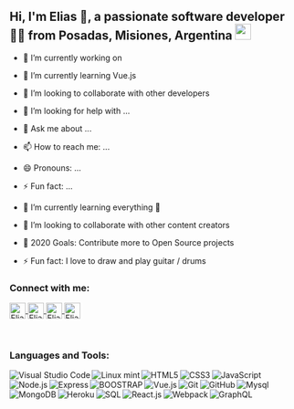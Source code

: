 ## Hi, I'm Elias 👋, a passionate software developer 👨‍💻 from Posadas, Misiones, Argentina <img src="https://image.flaticon.com/icons/svg/164/164900.svg" width="28"/>
 
- 🔭 I’m currently working on 
- 🌱 I’m currently learning Vue.js
- 👯 I’m looking to collaborate with other developers
- 🤔 I’m looking for help with ...
- 💬 Ask me about ...
- 📫 How to reach me: ...
- 😄 Pronouns: ...
- ⚡ Fun fact: ...

- 🌱 I’m currently learning everything 🤣
- 👯 I’m looking to collaborate with other content creators
- 🥅 2020 Goals: Contribute more to Open Source projects
- ⚡ Fun fact: I love to draw and play guitar / drums

### Connect with me:

<!--[<img align="left" alt="mouraelias.com" width="22px" src="https://raw.githubusercontent.com/iconic/open-iconic/master/svg/globe.svg" />][website]-->
<!--[<img align="left" alt="EliasMoura | Twitter" width="22px" src="https://cdn.jsdelivr.net/npm/simple-icons@v3/icons/twitter.svg" />][twitter]-->
<!--[<img align="left" alt="EliasMoura | LinkedIn" width="22px" src="https://cdn.jsdelivr.net/npm/simple-icons@v3/icons/linkedin.svg" />][linkedin]-->
<!--[<img align="left" alt="EliasMoura | Instagram" width="22px" src="https://cdn.jsdelivr.net/npm/simple-icons@v3/icons/instagram.svg" />][instagram]-->

<!-- <p align="center"> -->
<p>
  <a href="https://twitter.com/DEliasmoura" target="blank">
    <img align="center" src="https://cdn.jsdelivr.net/npm/simple-icons@3.0.1/icons/twitter.svg" alt="EliasMoura" height="28px" width="28px" />
  </a>
  <a href="https://www.facebook.com/elias.moura.5" target="blank">
    <img align="center" src="https://cdn.jsdelivr.net/npm/simple-icons@3.0.1/icons/facebook.svg" alt="EliasMoura" height="28px" width="28px" />
  </a>
  <a href="https://www.instagram.com/d.eliasmoura/" target="blank">
    <img align="center" src="https://cdn.jsdelivr.net/npm/simple-icons@3.0.1/icons/instagram.svg" alt="EliasMoura" height="28px" width="28px" />
  </a>
   <a href="https://www.linkedin.com/in/elias-moura/" target="blank">
    <img align="center" src="https://cdn.jsdelivr.net/npm/simple-icons@3.0.1/icons/linkedin.svg" alt="EliasMoura" height="28px" width="28px" />
  </a>
</p>
<br />

### Languages and Tools:

<img align="left" alt="Visual Studio Code" src="https://icon-icons.com/icons2/615/PNG/48/Visual_Code_icon-icons.com_56584.png"/>
<img align="left" alt="Linux mint" src="https://icon-icons.com/icons2/159/PNG/48/logo_linux_mint_22361.png"/>
<img align="left" alt="HTML5" src="https://icon-icons.com/icons2/2107/PNG/48/file_type_html_icon_130541.png"/>
<img align="left" align="left" alt="CSS3" src="https://icon-icons.com/icons2/2107/PNG/48/file_type_css_icon_130661.png"/>
<img align="left" alt="JavaScript" src="https://icon-icons.com/icons2/2415/PNG/48/javascript_original_logo_icon_146455.png"/>
<img align="left" alt="Node.js" src="https://icon-icons.com/icons2/2107/PNG/48/file_type_node_icon_130301.png" />
<img align="left" alt="Express" src="https://icon-icons.com/icons2/2415/PNG/48/express_original_logo_icon_146527.png"/>
<img align="left" alt="BOOSTRAP" src="https://icon-icons.com/icons2/2415/PNG/48/bootstrap_plain_logo_icon_146619.png"/>
<img align="left" alt="Vue.js" src="https://icon-icons.com/icons2/2415/PNG/48/vuejs_original_logo_icon_146304.png"/>
<img align="left" alt="Git" src="https://icon-icons.com/icons2/2415/PNG/48/git_original_logo_icon_146509.png"/>
<img align="left" alt="GitHub" src="https://icon-icons.com/icons2/2415/PNG/48/github_original_logo_icon_146505.png"/>
<img align="left" alt="Mysql" src="https://icon-icons.com/icons2/2415/PNG/48/mysql_original_logo_icon_146416.png"/>
<img align="left" alt="MongoDB" src="https://icon-icons.com/icons2/2415/PNG/48/mongodb_original_logo_icon_146424.png"/>
<img align="left" alt="Heroku" src="https://icon-icons.com/icons2/2415/PNG/48/heroku_plain_logo_icon_146479.png"/>
<img align="left" alt="SQL" src="https://icon-icons.com/icons2/627/PNG/48/sql-document-outlined-interface-symbol_icon-icons.com_57504.png"/>
<img align="left" alt="React.js" src="https://icon-icons.com/icons2/2415/PNG/48/react_original_logo_icon_146374.png"/>
<img align="left" alt="Webpack" src="https://icon-icons.com/icons2/2415/PNG/48/webpack_original_logo_icon_146300.png"/>
<img align="left" alt="GraphQL" src="https://icon-icons.com/icons2/2107/PNG/48/file_type_graphql_icon_130564.png"/>



<!--<img align="left" alt="Deno" width="26px" src="https://raw.githubusercontent.com/github/explore/361e2821e2dea67711cde99c9c40ed357061cf27/topics/deno/deno.png" />-->

<!--<img align="left" alt="SQL" width="28px" src="https://raw.githubusercontent.com/github/explore/80688e429a7d4ef2fca1e82350fe8e3517d3494d/topics/sql/sql.png" />

<br />
<br />

<!--<details>
  <summary>:zap: Github Stats</summary>
<img align="left" alt="Elias Moura's Github Stats" src="https://github-readme-stats.codestackr.vercel.app/api?username=codeSTACKr&show_icons=true&hide_border=true" />
</details>
-->

<!--[website]: https://eliasmoura.com-->
<!--[twitter]: https://twitter.com/DEliasmoura-->
[instagram]: https://www.instagram.com/d.eliasmoura/
[facebook]: https://www.facebook.com/elias.moura.5/
[linkedin]: https://www.linkedin.com/in/elias-moura/


